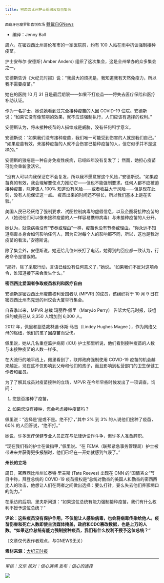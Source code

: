 ```yaml
---
title: 密西西比州护士组织反疫苗集会
---
```

`西班牙巴塞罗那喜悦农场` [轉載自GNews](https://gnews.org/zh-hans/1547574/)

- 编译：Jenny Ball


周六，在密西西比州哥伦布市的一家医院前，约有 100 人站在雨中抗议强制接种疫苗。

护士安布尔·安德斯( Amber Anders) 组织了这次集会，这是全州举办的众多集会之一。

安德斯告诉《大纪元时报》说：“我最大的烦扰是，我知道我有天然免疫力，所以我不需要疫苗。”

她在的医院 10 月 31 日是最后期限——如果不打疫苗——将失去医疗保险和医疗补助认证。

作为一名护士，她说她看到过完全接种疫苗的人因 COVID-19 住院。安德斯说：“如果它没有像预期的效果，就不应该强制执行，人们应该有选择的权利。”

安德斯认为，将未接种疫苗的人描绘成是威胁，没有任何科学意义。

安德斯说：“如果我们没有接种疫苗，我们唯一可能受到伤害的人就是我们自己。” “如果疫苗有效，未接种疫苗的人就不会伤害已接种疫苗的人，但它似乎并不是这样的。”

安德斯的狼疮是一种自身免疫性疾病，已经四年没有复发了； 然而，她担心疫苗可能会重新激活它。

“没有人可以向我保证它不会复发，所以我不愿意冒这个风险，”安德斯说。“如果疫苗真的有效，我会理解要使点力推动它——但也不能强制要求。任何人都不应被迫接种疫苗，除非该人 100% 知道没有风险——或者收益大于风险——但是现在此刻，没有人能保证这一点。 疫苗出来的时间还不够长，所以我们基本上是在实验。”

美国人民已经厌倦了强制要求、试图控制病毒的虚假信息，以及企图将接种疫苗的人（她说他们可以像未接种疫苗的人一样容易携带病毒）与未接种疫苗的人分开。

她认为，就像病毒没有“节奏或理由”一样，疫苗也没有节奏或理由。“你永远不知道病毒本身会如何影响任何人，因为它对每个人的影响都不同，所以，这也是我对疫苗的看法，”安德斯说。

除了集会外，安德斯说，她还给几位州长打了电话，她得到的回应都一致认为，行政命令是错误的。

“那好，除了采取行动，言语已经没有任何意义了，”她说。“如果我们不反对这项命令，谁知道接下来会发生什么。”

**密西西比爱国者争取疫苗权利和医疗自由**

安德斯是密西西比州疫苗权利爱国者队 (MPVR) 的成员，该组织将于 10 月 9 日在密西西比州杰克逊的州议会大厦举行集会。

自春季以来，MPVR 总裁 玛丽乔·佩里（MaryJo Perry） 告诉大纪元时报，该组织的成员已从 3,350 人增加到 6,000 人。

2012 年，佩里和副总裁林迪·休斯·马吉（Lindey Hughes Magee ），作为网络父母的枢纽，他们的孩子因疫苗而受伤。

佩里说，她从几名重症监护病房 (ICU) 护士那里听说，他们看到接种疫苗的人数与未接种疫苗的人数一样多。

在大流行的地平线上，佩里看到了，联邦政府强制使用 COVID-19 疫苗的机会越来越近，现在这不仅影响到父母和他们的孩子，而且影响到私营部门的卫生保健工作者和雇员。

为了了解其成员对疫苗接种的立场，MPVR 在今年早些时候发出了一项调查，询问：

1) 您是否接种了疫苗，

2) 如果您没有接种，您会考虑接种疫苗吗？

佩里说：“选择是‘是或不是。绝不打’，”其中 2% 到 3% 的人说他们接种了疫苗，60% 的人回答说，“绝不打。”

她说，许多医疗保健专业人员正在与法律诉讼作斗争，但许多人准备辞职。

“现在我们有的护士在做指甲，”佩里说。“在 FEMA（联邦紧急事务管理局）护士被带进来并获得更多报酬时，他们已经在一开始就感到气馁了。”

**州长的立场**

周日，密西西比州州长泰特·里夫斯 (Tate Reeves) 出现在 CNN 的“国情咨文”节目中称，拜登总统的 COVID-19 疫苗授权是“总统对勤奋的美国人和勤奋的密西西比人的攻击，他想让人们在两者之间做出选择：要么打针，要么失去他们养家糊口的能力。”

在采访的后期，里夫斯问道：“如果这位总统有能力强制接种疫苗，我们有什么权利不授予这位总统？”

**评论：这些疫苗没有保护作用，不仅能让人感染病毒，也会将病毒传染给他人。疫苗伤害和死亡人数即使主流媒体掩盖，政府和CDC篡改数据，也是上万的人数。“如果这位总统有能力强制接种疫苗，我们有什么权利不授予这位总统？”**

（文章仅代表作者观点，与GNEWS无关）

**素材来源：**[大纪元时报](https://www.theepochtimes.com/mississippi-nurse-organizes-rally-against-vaccine-mandates_4007093.html?utm_source=CCPVirusNewsletter&amp;utm_medium=email&amp;utm_campaig)

* * *

*审核：文乐
校对：信心满满
发布：信心的选择*

![](https://assets.gnews.org/wp-content/uploads/2021/09/GNEWS_CH..jpeg)
